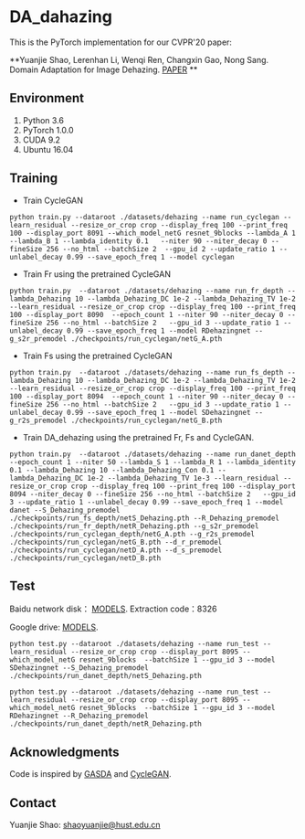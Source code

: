 # DA_dahazing
This is the PyTorch implementation for our CVPR'20 paper:

**Yuanjie Shao, Lerenhan Li, Wenqi Ren, Changxin Gao, Nong Sang. Domain Adaptation for Image Dehazing. [PAPER](https://openaccess.thecvf.com/content_CVPR_2020/papers/Shao_Domain_Adaptation_for_Image_Dehazing_CVPR_2020_paper.pdf) **

## Environment
1. Python 3.6
2. PyTorch 1.0.0
3. CUDA 9.2
4. Ubuntu 16.04

## Training 
- Train CycleGAN 
```
python train.py --dataroot ./datasets/dehazing --name run_cyclegan --learn_residual --resize_or_crop crop --display_freq 100 --print_freq 100 --display_port 8091 --which_model_netG resnet_9blocks --lambda_A 1 --lambda_B 1 --lambda_identity 0.1   --niter 90 --niter_decay 0 --fineSize 256 --no_html --batchSize 2  --gpu_id 2 --update_ratio 1 --unlabel_decay 0.99 --save_epoch_freq 1 --model cyclegan
```

- Train Fr using the pretrained CycleGAN
```
python train.py  --dataroot ./datasets/dehazing --name run_fr_depth --lambda_Dehazing 10 --lambda_Dehazing_DC 1e-2 --lambda_Dehazing_TV 1e-2 --learn_residual --resize_or_crop crop --display_freq 100 --print_freq 100 --display_port 8090  --epoch_count 1 --niter 90 --niter_decay 0 --fineSize 256 --no_html --batchSize 2   --gpu_id 3 --update_ratio 1 --unlabel_decay 0.99 --save_epoch_freq 1 --model RDehazingnet --g_s2r_premodel ./checkpoints/run_cyclegan/netG_A.pth  
```

- Train Fs using the pretrained CycleGAN
```
python train.py  --dataroot ./datasets/dehazing --name run_fs_depth --lambda_Dehazing 10 --lambda_Dehazing_DC 1e-2 --lambda_Dehazing_TV 1e-2 --learn_residual --resize_or_crop crop --display_freq 100 --print_freq 100 --display_port 8094  --epoch_count 1 --niter 90 --niter_decay 0 --fineSize 256 --no_html --batchSize 2   --gpu_id 3 --update_ratio 1 --unlabel_decay 0.99 --save_epoch_freq 1 --model SDehazingnet --g_r2s_premodel ./checkpoints/run_cyclegan/netG_B.pth 
```

- Train DA_dehazing using the pretrained Fr, Fs and CycleGAN.
```
python train.py  --dataroot ./datasets/dehazing --name run_danet_depth --epoch_count 1 --niter 50 --lambda_S 1 --lambda_R 1 --lambda_identity 0.1 --lambda_Dehazing 10 --lambda_Dehazing_Con 0.1 --lambda_Dehazing_DC 1e-2 --lambda_Dehazing_TV 1e-3 --learn_residual --resize_or_crop crop --display_freq 100 --print_freq 100 --display_port 8094 --niter_decay 0 --fineSize 256 --no_html --batchSize 2   --gpu_id 3 --update_ratio 1 --unlabel_decay 0.99 --save_epoch_freq 1 --model danet --S_Dehazing_premodel ./checkpoints/run_fs_depth/netS_Dehazing.pth --R_Dehazing_premodel ./checkpoints/run_fr_depth/netR_Dehazing.pth --g_s2r_premodel ./checkpoints/run_cyclegan_depth/netG_A.pth --g_r2s_premodel ./checkpoints/run_cyclegan/netG_B.pth --d_r_premodel ./checkpoints/run_cyclegan/netD_A.pth --d_s_premodel ./checkpoints/run_cyclegan/netD_B.pth
```


## Test
Baidu network disk： [MODELS](https://pan.baidu.com/s/1AYswMVKk-rX0OkTS9pzNkg).
Extraction code：8326

Google drive: [MODELS](https://drive.google.com/file/d/1jQv_IVLHO98Nuj-wS0ebHE1GI1uqYokS/view?usp=sharing).

```
python test.py --dataroot ./datasets/dehazing --name run_test --learn_residual --resize_or_crop crop --display_port 8095 --which_model_netG resnet_9blocks  --batchSize 1 --gpu_id 3 --model SDehazingnet --S_Dehazing_premodel ./checkpoints/run_danet_depth/netS_Dehazing.pth
```

```
python test.py --dataroot ./datasets/dehazing --name run_test --learn_residual --resize_or_crop crop --display_port 8095 --which_model_netG resnet_9blocks  --batchSize 1 --gpu_id 3 --model RDehazingnet --R_Dehazing_premodel ./checkpoints/run_danet_depth/netR_Dehazing.pth
```
 
## Acknowledgments
Code is inspired by [GASDA](https://github.com/sshan-zhao/GASDA) and [CycleGAN](https://github.com/junyanz/pytorch-CycleGAN-and-pix2pix).

## Contact
Yuanjie Shao: shaoyuanjie@hust.edu.cn
